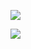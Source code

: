 

![](https://media.giphy.com/media/YAlhwn67KT76E/giphy.gif)
<!-- ![](https://media.giphy.com/media/7TTWKxyPlG48HWYfi5/giphy.gif)
![](https://media.giphy.com/media/C8aeJZjgarTcqqspzs/giphy.gif) -->
![](https://media.giphy.com/media/zaUTLcbjhWpTrNYoFG/giphy.gif)
